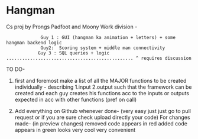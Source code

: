 # Hangman
Cs proj by Prongs Padfoot and Moony
Work division - 

                 Guy 1 : GUI (hangman ka animation + letters) + some hangman backend logic
                 Guy2:  Scoring system + middle man connectivity
                Guy 3 : SQL queries + logic ................................................ ^ requires discussion
TO DO-
1. first and foremost make a list of all the MAJOR functions to be created individually - describing 1.input 2.output such that the
framework can be created and each guy creates his functions acc to the inputs or outputs expected in acc with other functions
(pref on call)

2. Add everything on Github whenever done- (very easy just just go to pull request or if you are sure check upload directly your code)
For changes made- (in preview changes) removed code appears in red added code appears in green looks very cool very convenient
